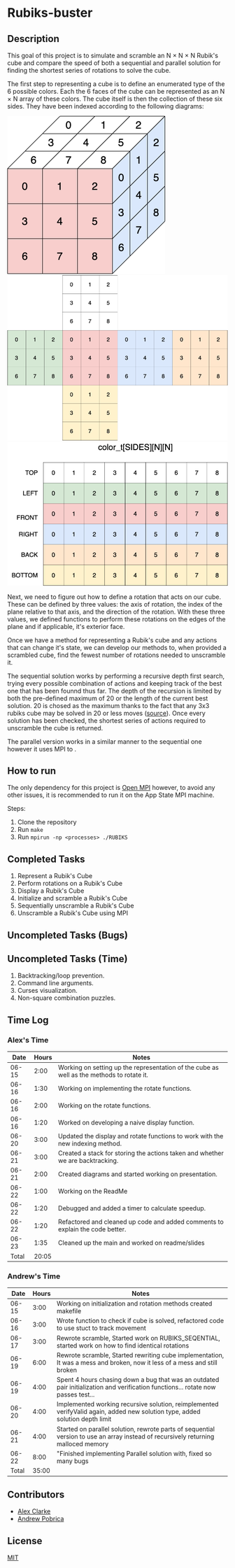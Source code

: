 # Rubiks-buster

## Description

This goal of this project is to simulate and scramble an N × N × N Rubik's cube and compare the speed of both a sequential and parallel solution for finding the shortest series of rotations to solve the cube.

The first step to representing a cube is to define an enumerated type of the 6 possible colors. Each the 6 faces of the cube can be represented as an N × N array of these colors. The cube itself is then the collection of these six sides. They have been indexed according to the following diagrams:

![3D Cube With Indexing](diagrams/index_3D.png)
![Flattened Cube With Indexing](diagrams/index_flat.png)
![Cube Array Representation](diagrams/index_array.png)

Next, we need to figure out how to define a rotation that acts on our cube. These can be defined by three values: the axis of rotation, the index of the plane relative to that axis, and the direction of the rotation. With these three values, we defined functions to perform these rotations on the edges of the plane and if applicable, it's exterior face.

Once we have a method for representing a Rubik's cube and any actions that can change it's state, we can develop our methods to, when provided a scrambled cube, find the fewest number of rotations needed to unscramble it.

The sequential solution works by performing a recursive depth first search, trying every possible combination of actions and keeping track of the best one that has been founnd thus far. The depth of the recursion is limited by both the pre-defined maximum of 20 or the length of the current best solution. 20 is chosed as the maximum thanks to the fact that any 3x3 rubiks cube may be solved in 20 or less moves ([source](https://www.cube20.org/)). Once every solution has been checked, the shortest series of actions required to unscramble the cube is returned.

The parallel version works in a similar manner to the sequential one however it uses MPI to .

## How to run

The only dependency for this project is [Open MPI](https://www.open-mpi.org/) however, to avoid any other issues, it is recommended to run it on the App State MPI machine.

Steps:
1. Clone the repository
2. Run `make`
3. Run `mpirun -np <processes> ./RUBIKS`

## Completed Tasks

1. Represent a Rubik's Cube
2. Perform rotations on a Rubik's Cube
3. Display a Rubik's Cube
4. Initialize and scramble a Rubik's Cube
5. Sequentially unscramble a Rubik's Cube
6. Unscramble a Rubik's Cube using MPI

## Uncompleted Tasks (Bugs)

## Uncompleted Tasks (Time)

1. Backtracking/loop prevention.
2. Command line arguments.
3. Curses visualization.
4. Non-square combination puzzles.


## Time Log

### Alex's Time

| Date  | Hours | Notes                                                                                     |
|-------|-------|-------------------------------------------------------------------------------------------|
| 06-15 | 2:00  | Working on setting up the representation of the cube as well as the methods to rotate it. |
| 06-16 | 1:30  | Working on implementing the rotate functions.                                             |
| 06-16 | 2:00  | Working on the rotate functions.                                                          |
| 06-16 | 1:20  | Worked on developing a naive display function.                                            |
| 06-20 | 3:00  | Updated the display and rotate functions to work with the new indexing method.            |
| 06-21 | 3:00  | Created a stack for storing the actions taken and whether we are backtracking.            |
| 06-21 | 2:00  | Created diagrams and started working on presentation.                                     |
| 06-22 | 1:00  | Working on the ReadMe                                                                     |
| 06-22 | 1:20  | Debugged and added a timer to calculate speedup.                                          |
| 06-22 | 1:20  | Refactored and cleaned up code and added comments to explain the code better.             |
| 06-23 | 1:35  | Cleaned up the main and worked on readme/slides                                           |
| Total | 20:05 |                                                                                           |

### Andrew's Time

| Date  | Hours | Notes                                                                                                                              |
|-------|-------|------------------------------------------------------------------------------------------------------------------------------------|
| 06-15 | 3:00  | Working on initialization and rotation methods created makefile                                                                    |
| 06-16 | 3:00  | Wrote function to check if cube is solved, refactored code to use stuct to track movement                                          |
| 06-17 | 3:00  | Rewrote scramble, Started work on RUBIKS_SEQENTIAL, started work on how to find identical rotations                                |
| 06-19 | 6:00  | Rewrote scramble, Started rewriting cube implementation, It was a mess and broken, now it less of a mess and still broken          |
| 06-19 | 4:00  | Spent 4 hours chasing down a bug that was an outdated pair initialization and verification functions... rotate now passes test...  |
| 06-20 | 4:00  | Implemented working recursive solution, reimplemented verifyValid again, added new solution type, added solution depth limit       |
| 06-21 | 4:00  | Started on parallel solution, rewrote parts of sequential version to use an array instead of recursively returning malloced memory |
| 06-22 | 8:00  | "Finished implementing Parallel solution with, fixed so many bugs                                                                  |
| Total | 35:00 |                                                                                                                                    |

## Contributors

- [Alex Clarke](https://github.com/alexpclarke)
- [Andrew Pobrica](https://github.com/crispyman)

## License

[MIT](https://github.com/alexpclarke/Haskell-Turing-Machine/blob/master/LICENSE)